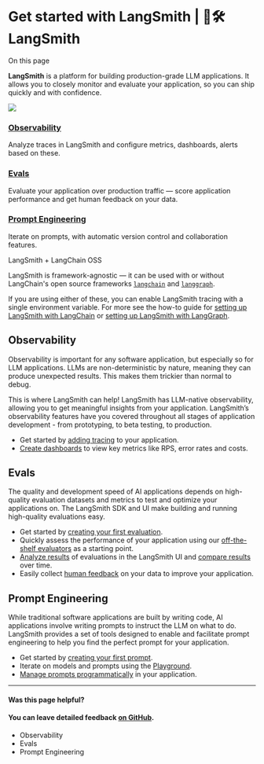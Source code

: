 # Get started with LangSmith | 🦜️🛠️ LangSmith

On this page

**LangSmith** is a platform for building production-grade LLM applications. It allows you to closely monitor and evaluate your application, so you can ship quickly and with confidence.

![](/assets/images/ls-diagram-5be7dd68b135f573a7b0e163692e6800.png)

### [Observability](/observability)

Analyze traces in LangSmith and configure metrics, dashboards, alerts based on these.

### [Evals](/evaluation)

Evaluate your application over production traffic — score application performance and get human feedback on your data.

### [Prompt Engineering](/prompt_engineering/quickstarts/quickstart_ui)

Iterate on prompts, with automatic version control and collaboration features.

LangSmith + LangChain OSS

LangSmith is framework-agnostic — it can be used with or without LangChain's open source frameworks [`langchain`](https://python.langchain.com) and [`langgraph`](https://langchain-ai.github.io/langgraph/).

If you are using either of these, you can enable LangSmith tracing with a single environment variable. For more see the how-to guide for [setting up LangSmith with LangChain](/observability/how_to_guides/trace_with_langchain) or [setting up LangSmith with LangGraph](https://docs.smith.langchain.com/observability/how_to_guides/tracing/trace_with_langgraph).

## Observability​

Observability is important for any software application, but especially so for LLM applications. LLMs are non-deterministic by nature, meaning they can produce unexpected results. This makes them trickier than normal to debug.

This is where LangSmith can help! LangSmith has LLM-native observability, allowing you to get meaningful insights from your application. LangSmith’s observability features have you covered throughout all stages of application development - from prototyping, to beta testing, to production.

  * Get started by [adding tracing](/observability) to your application.
  * [Create dashboards](/observability/how_to_guides/dashboards) to view key metrics like RPS, error rates and costs.

## Evals​

The quality and development speed of AI applications depends on high-quality evaluation datasets and metrics to test and optimize your applications on. The LangSmith SDK and UI make building and running high-quality evaluations easy.

  * Get started by [creating your first evaluation](/evaluation).
  * Quickly assess the performance of your application using our [off-the-shelf evaluators](https://docs.smith.langchain.com/evaluation/how_to_guides/prebuilt_evaluators) as a starting point.
  * [Analyze results](/evaluation/how_to_guides#analyzing-experiment-results) of evaluations in the LangSmith UI and [compare results](https://docs.smith.langchain.com/evaluation/how_to_guides/compare_experiment_results) over time.
  * Easily collect [human feedback](/evaluation/how_to_guides#annotation-queues-and-human-feedback) on your data to improve your application.

## Prompt Engineering​

While traditional software applications are built by writing code, AI applications involve writing prompts to instruct the LLM on what to do. LangSmith provides a set of tools designed to enable and facilitate prompt engineering to help you find the perfect prompt for your application.

  * Get started by [creating your first prompt](/prompt_engineering/how_to_guides/create_a_prompt).
  * Iterate on models and prompts using the [Playground](/prompt_engineering/how_to_guides#playground).
  * [Manage prompts programmatically](https://docs.smith.langchain.com/prompt_engineering/how_to_guides/prompts/manage_prompts_programatically) in your application.

* * *

#### Was this page helpful?

  

#### You can leave detailed feedback [on GitHub](https://github.com/langchain-ai/langsmith-docs/issues/new?title=DOC%3A+%3CPlease+write+a+comprehensive+title+after+the+%27DOC%3A+%27+prefix%3E).

  * Observability
  * Evals
  * Prompt Engineering